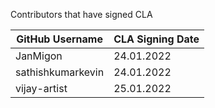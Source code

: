 Contributors that have signed CLA

| GitHub Username | CLA Signing Date |
|---------------------|-----------|
| JanMigon | 24.01.2022 |
| sathishkumarkevin | 24.01.2022 |
| vijay-artist | 25.01.2022 |
